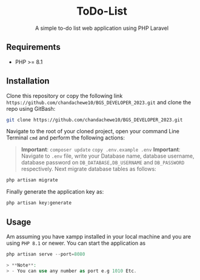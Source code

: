 <h1 align="center">ToDo-List</h1>

<p align="center">
A simple to-do list web application using PHP Laravel
</p>


## Requirements

- PHP >= 8.1

## Installation

Clone this repository or copy the following link `https://github.com/chandachewe10/BGS_DEVELOPER_2023.git` and clone the repo using GitBash:

```bash
git clone https://github.com/chandachewe10/BGS_DEVELOPER_2023.git
```

Navigate to the root of your cloned project, open your command Line Terminal `cmd` and perform the following actions:

> **Important**: `composer update`
> `copy .env.example .env`
>  **Important**: Navigate to `.env` file, write your Database name, database username, database password on `DB_DATABASE,DB_USERNAME` and `DB_PASSWORD` respectively. Next migrate database tables as follows:    

```php
php artisan migrate
```

Finally generate the application key as:

```bash
php artisan key:generate
```

## Usage

Am assuming you have xampp installed in your local machine and you are using `PHP 8.1` or newer. You can start the application as

```php
php artisan serve --port=8080

> **Note**:
> - You can use any number as port e.g 1010 Etc.
 


```

